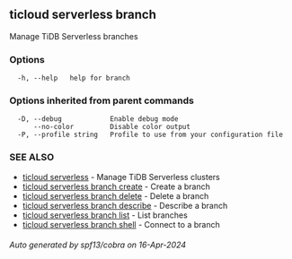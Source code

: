 ## ticloud serverless branch

Manage TiDB Serverless branches

### Options

```
  -h, --help   help for branch
```

### Options inherited from parent commands

```
  -D, --debug            Enable debug mode
      --no-color         Disable color output
  -P, --profile string   Profile to use from your configuration file
```

### SEE ALSO

* [ticloud serverless](ticloud_serverless.md)	 - Manage TiDB Serverless clusters
* [ticloud serverless branch create](ticloud_serverless_branch_create.md)	 - Create a branch
* [ticloud serverless branch delete](ticloud_serverless_branch_delete.md)	 - Delete a branch
* [ticloud serverless branch describe](ticloud_serverless_branch_describe.md)	 - Describe a branch
* [ticloud serverless branch list](ticloud_serverless_branch_list.md)	 - List branches
* [ticloud serverless branch shell](ticloud_serverless_branch_shell.md)	 - Connect to a branch

###### Auto generated by spf13/cobra on 16-Apr-2024
